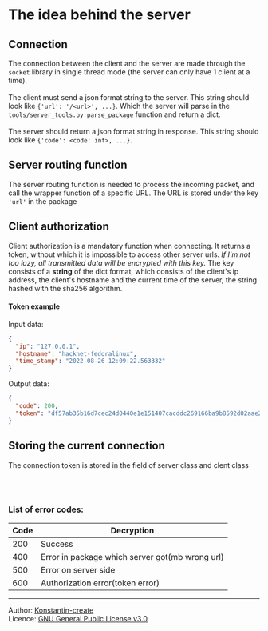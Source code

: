 # The idea behind the server

## Connection

The connection between the client and the server are made through the
`socket` library in single thread mode (the server
can only have 1 client at a time).\
<br>
The client must send a json format string to the server.
This string should look like `{'url': '/<url>', ...}`. Which
the server will parse in the `tools/server_tools.py parse_package` function
and return a dict.\
<br>
The server should return a json format string in response.
This string should look like `{'code': <code: int>, ...}`.

## Server routing function

The server routing function is needed to process the incoming packet,
and call the wrapper function of a specific URL.
The URL is stored under the key `'url'` in the package

## Client authorization

Client authorization is a mandatory function when connecting.
It returns a token, without which it is impossible to
access other server urls. _If I'm not too lazy, all transmitted data will be
encrypted with this key._ The key consists
of a **string** of the dict format, which consists of the client's ip address,
the client's hostname and the current
time of the server, the string hashed with the sha256 algorithm.

#### Token example

Input data:

```json
{
  "ip": "127.0.0.1",
  "hostname": "hacknet-fedoralinux",
  "time_stamp": "2022-08-26 12:09:22.563332"
}
```

Output data:

```json
{
  "code": 200,
  "token": "df57ab35b16d7cec24d0440e1e151407cacddc269166ba9b8592d02aae22f39d"
}
```

## Storing the current connection

The connection token is stored in the field of server class and clent class

<br>
<br>

### List of error codes:

| **Code** | **Decryption**                                   |
|----------|--------------------------------------------------|
| 200      | Success                                          |
| 400      | Error in package which server got(mb wrong url)  |
| 500      | Error on server side                             |
| 600      | Authorization error(token error)                 |

___

Author: [Konstantin-create](https://github.com/Konstantin-create)
\
Licence: [GNU General Public License v3.0](/LICENSE)
